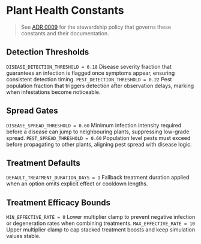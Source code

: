 # Plant Health Constants

> See [ADR 0009](../system/adr/0009-simulation-constants-governance.md) for the
> stewardship policy that governs these constants and their documentation.

## Detection Thresholds

`DISEASE_DETECTION_THRESHOLD = 0.18`
Disease severity fraction that guarantees an infection is flagged once symptoms appear, ensuring consistent detection timing.
`PEST_DETECTION_THRESHOLD = 0.22`
Pest population fraction that triggers detection after observation delays, marking when infestations become noticeable.

## Spread Gates

`DISEASE_SPREAD_THRESHOLD = 0.60`
Minimum infection intensity required before a disease can jump to neighbouring plants, suppressing low-grade spread.
`PEST_SPREAD_THRESHOLD = 0.60`
Population level pests must exceed before propagating to other plants, aligning pest spread with disease logic.

## Treatment Defaults

`DEFAULT_TREATMENT_DURATION_DAYS = 1`
Fallback treatment duration applied when an option omits explicit effect or cooldown lengths.

## Treatment Efficacy Bounds

`MIN_EFFECTIVE_RATE = 0`
Lower multiplier clamp to prevent negative infection or degeneration rates when combining treatments.
`MAX_EFFECTIVE_RATE = 10`
Upper multiplier clamp to cap stacked treatment boosts and keep simulation values stable.
